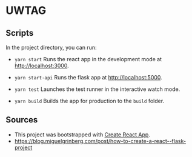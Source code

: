 # UWTAG

## Scripts

In the project directory, you can run:

- `yarn start`
Runs the react app in the development mode at [http://localhost:3000](http://localhost:3000).

- `yarn start-api`
Runs the flask app at [http://localhost:5000](http://localhost:5000).

- `yarn test`
Launches the test runner in the interactive watch mode.

- `yarn build`
Builds the app for production to the `build` folder.

## Sources
- This project was bootstrapped with [Create React App](https://github.com/facebook/create-react-app).
- https://blog.miguelgrinberg.com/post/how-to-create-a-react--flask-project
